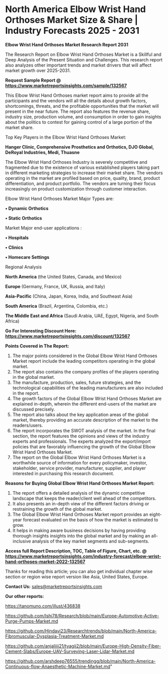 # North America Elbow Wrist Hand Orthoses Market Size & Share | Industry Forecasts 2025 - 2031

<strong>Elbow Wrist Hand Orthoses Market Research Report 2031</strong>

The Research Report on Elbow Wrist Hand Orthoses Market is a Skillful and Deep Analysis of the Present Situation and Challenges. This research report also analyzes other important trends and market drivers that will affect market growth over 2025-2031.

<strong>Request Sample Report @ <a href=https://www.marketreportsinsights.com/sample/132567>https://www.marketreportsinsights.com/sample/132567</a></strong>

This Elbow Wrist Hand Orthoses market report aims to provide all the participants and the vendors will all the details about growth factors, shortcomings, threats, and the profitable opportunities that the market will present in the near future. The report also features the revenue share, industry size, production volume, and consumption in order to gain insights about the politics to contest for gaining control of a large portion of the market share.

Top Key Players in the Elbow Wrist Hand Orthoses Market:

<strong>Hanger Clinic, Comprehensive Prosthetics and Orthotics, DJO Global, DeRoyal Industries, Medi, Thuasne</strong>

The Elbow Wrist Hand Orthoses Industry is severely competitive and fragmented due to the existence of various established players taking part in different marketing strategies to increase their market share. The vendors operating in the market are profiled based on price, quality, brand, product differentiation, and product portfolio. The vendors are turning their focus increasingly on product customization through customer interaction.

Elbow Wrist Hand Orthoses Market Major Types are:

<strong>• Dynamic Orthotics

• Static Orthotics</strong>

Market Major end-user applications :

<strong>• Hospitals

• Clinics

• Homecare Settings</strong>

Regional Analysis

</u><strong><b>North America</b></strong> (the United States, Canada, and Mexico)

<strong><b>Europe </b></strong>(Germany, France, UK, Russia, and Italy)

<strong><b>Asia-Pacific</b></strong> (China, Japan, Korea, India, and Southeast Asia)

<strong><b>South America</b></strong> (Brazil, Argentina, Colombia, etc.)

<strong><b>The Middle East and Africa</b></strong> (Saudi Arabia, UAE, Egypt, Nigeria, and South Africa)

<strong>Go For Interesting Discount Here: <a href=https://www.marketreportsinsights.com/discount/132567>https://www.marketreportsinsights.com/discount/132567</a></strong>

<strong>Points Covered in The Report:</strong>
<ol>
  <li>The major points considered in the Global Elbow Wrist Hand Orthoses Market report include the leading competitors operating in the global market.</li>
  <li>The report also contains the company profiles of the players operating in the global market.</li>
  <li>The manufacture, production, sales, future strategies, and the technological capabilities of the leading manufacturers are also included in the report.</li>
  <li>The growth factors of the Global Elbow Wrist Hand Orthoses Market are explained in-depth, wherein the different end-users of the market are discussed precisely.</li>
  <li>The report also talks about the key application areas of the global market, thereby providing an accurate description of the market to the readers/users.</li>
  <li>The report incorporates the SWOT analysis of the market. In the final section, the report features the opinions and views of the industry experts and professionals. The experts analyzed the export/import policies that are favorably influencing the growth of the Global Elbow Wrist Hand Orthoses Market.</li>
  <li>The report on the Global Elbow Wrist Hand Orthoses Market is a worthwhile source of information for every policymaker, investor, stakeholder, service provider, manufacturer, supplier, and player interested in purchasing this research document.</li>
</ol>
<strong>Reasons for Buying Global Elbow Wrist Hand Orthoses Market Report:</strong>

<ol>
  <li>The report offers a detailed analysis of the dynamic competitive landscape that keeps the reader/client well ahead of the competitors.</li>
  <li>It also presents an in-depth view of the different factors driving or restraining the growth of the global market.</li>
  <li>The Global Elbow Wrist Hand Orthoses Market report provides an eight-year forecast evaluated on the basis of how the market is estimated to grow.</li>
  <li>It helps in making aware business decisions by having providing thorough insights insights into the global market and by making an all-inclusive analysis of the key market segments and sub-segments.</li>
</ol>
<strong>Access full Report Description, TOC, Table of Figure, Chart, etc. @ <a href=https://www.marketreportsinsights.com/industry-forecast/elbow-wrist-hand-orthoses-market-2022-132567>https://www.marketreportsinsights.com/industry-forecast/elbow-wrist-hand-orthoses-market-2022-132567</a></strong>


Thanks for reading this article; you can also get individual chapter wise section or region wise report version like Asia, United States, Europe.

<strong>Contact Us:</strong>
sales@marketreportsinsights.com

<strong>Our other reports:</strong>

<a href=https://tanomuno.com/illust/436838>https://tanomuno.com/illust/436838</a>

<a href=https://github.com/Ishi78/Research/blob/main/Europe-Automotive-Active-Purge-Pumps-Market.md>https://github.com/Ishi78/Research/blob/main/Europe-Automotive-Active-Purge-Pumps-Market.md</a>

<a href=https://github.com/Hindavi23/Researchtrends/blob/main/North-America-Fibromuscular-Dysplasia-Treatment-Market.md>https://github.com/Hindavi23/Researchtrends/blob/main/North-America-Fibromuscular-Dysplasia-Treatment-Market.md</a>

<a href=https://github.com/anjaliiii21/tyagii2/blob/main/Europe-High-Density-Fiber-Cement-Slabs/Europe-UAV-Surveying-Laser-Lidar-Market.md>https://github.com/anjaliiii21/tyagii2/blob/main/Europe-High-Density-Fiber-Cement-Slabs/Europe-UAV-Surveying-Laser-Lidar-Market.md</a>

<a href=https://github.com/arshdeep76555/trendingg/blob/main/North-America-Continuous-flow-Anaesthetic-Machine-Market.md>https://github.com/arshdeep76555/trendingg/blob/main/North-America-Continuous-flow-Anaesthetic-Machine-Market.md</a>"
